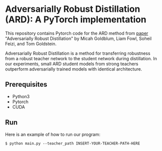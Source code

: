 # Adversarially Robust Distillation (ARD): A PyTorch implementation

This repository contains Pytorch code for the ARD method from [paper](google.com) "Adversarially Robust Distillation" by Micah Goldblum, Liam Fowl, Soheil Feizi, and Tom Goldstein.

Adversarially Robust Distillation is a method for transferring robustness from a robust teacher network to the student network during distillation.  In our experiments, small ARD student models from strong teachers outperform adversarially trained models with identical architecture.

## Prerequisites
* Python3
* Pytorch
* CUDA

## Run
Here is an example of how to run our program:
```
$ python main.py --teacher_path INSERT-YOUR-TEACHER-PATH-HERE
```
